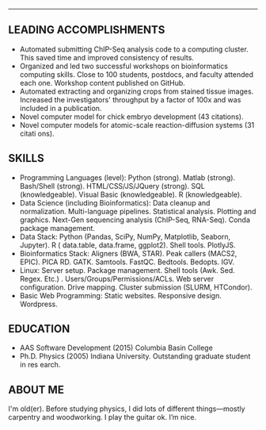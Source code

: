 ------------------------------------------------------------------------

LEADING ACCOMPLISHMENTS
-----------------------

-   Automated submitting ChIP-Seq analysis code to a computing cluster.
    This saved time and improved consistency of results.
-   Organized and led two successful workshops on bioinformatics
    computing skills. Close to 100 students, postdocs, and faculty
    attended each one. Workshop content published on GitHub.
-   Automated extracting and organizing crops from stained tissue
    images. Increased the investigators' throughput by a factor of 100x
    and was included in a publication.
-   Novel computer model for chick embryo development (43 citations).
-   Novel computer models for atomic-scale reaction-diffusion systems
    (31 citati ons).

SKILLS
------

-   Programming Languages (level): Python (strong). Matlab (strong).
    Bash/Shell (strong). HTML/CSS/JS/JQuery (strong). SQL
    (knowledgeable). Visual Basic (knowledgeable). R (knowledgeable).
-   Data Science (including Bioinformatics): Data cleanup and
    normalization. Multi-language pipelines. Statistical analysis.
    Plotting and graphics. Next-Gen sequencing analysis (ChIP-Seq,
    RNA-Seq). Conda package management.
-   Data Stack: Python (Pandas, SciPy, NumPy, Matplotlib, Seaborn,
    Jupyter). R ( data.table, data.frame, ggplot2). Shell tools.
    PlotlyJS.
-   Bioinformatics Stack: Aligners (BWA, STAR). Peak callers (MACS2,
    EPIC). PICA RD. GATK. Samtools. FastQC. Bedtools. Bedopts. IGV.
-   Linux: Server setup. Package management. Shell tools (Awk. Sed.
    Regex. Etc.) . Users/Groups/Permissions/ACLs. Web server
    configuration. Drive mapping. Cluster submission (SLURM, HTCondor).
-   Basic Web Programming: Static websites. Responsive design.
    Wordpress.

EDUCATION
---------

-   AAS Software Development (2015) Columbia Basin College
-   Ph.D. Physics (2005) Indiana University. Outstanding graduate
    student in res earch.

ABOUT ME
--------

I'm old(er). Before studying physics, I did lots of different
things—mostly carpentry and woodworking. I play the guitar ok. I’m nice.

